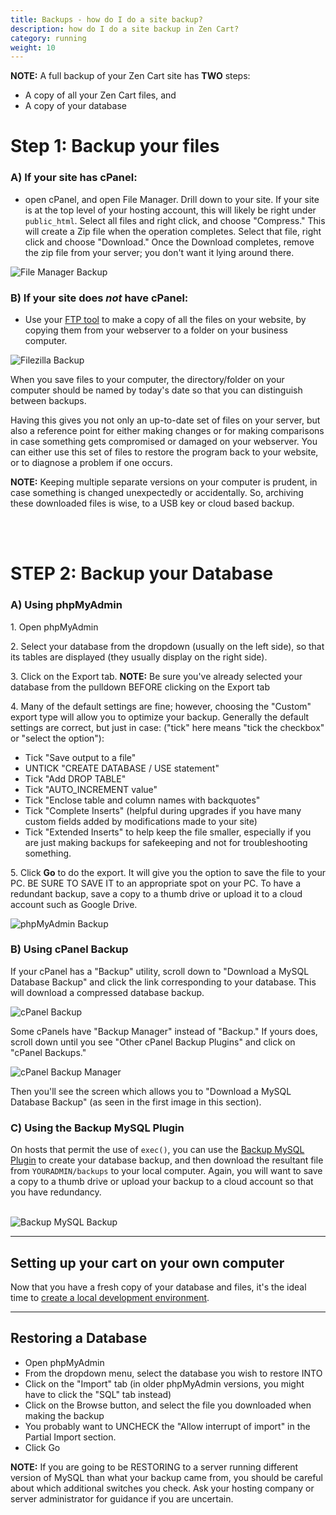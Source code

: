 ```yaml
---
title: Backups - how do I do a site backup? 
description: how do I do a site backup in Zen Cart? 
category: running
weight: 10
---
```


**NOTE:** A full backup of your Zen Cart site has **TWO** steps: 

- A copy of all your Zen Cart files, and  
- A copy of your database

# Step 1: Backup your files 

### A) If your site has cPanel: 

- open cPanel, and open File Manager. Drill down to your site.  If your site is at the top level of your hosting account, this will likely be right under `public_html`.  Select all files and right click, and choose "Compress."  This will create a Zip file when the operation completes.  Select that file, right click and choose "Download."  Once the Download completes, remove the zip file from your server; you don't want it lying around there. 

![File Manager Backup](/images/file_manager_backup.png)

### B) If your site does *not* have cPanel: 

- Use your [FTP tool](/user/first_steps/useful_tools/#ftp-tools) to make a copy of all the files on your website, by copying them from your webserver to a folder on your business computer. 

![Filezilla Backup](/images/filezilla_backup.png)

When you save files to your computer, the directory/folder on your computer should be named by today's date so that you can distinguish between backups.  

Having this gives you not only an up-to-date set of files on your server, but also a reference point for either making changes or for making comparisons in case something gets compromised or damaged on your webserver. You can either use this set of files to restore the program back to your website, or to diagnose a problem if one occurs.  

**NOTE:** Keeping multiple separate versions on your computer is prudent, in case something is changed unexpectedly or accidentally. So, archiving these downloaded files is wise, to a USB key or cloud based backup. 

<br><br>


# STEP 2: Backup your Database  

### A) Using phpMyAdmin 

1\. Open phpMyAdmin  

2\. Select your database from the dropdown (usually on the left side), so that its tables are displayed (they usually display on the right side).  

3\. Click on the Export tab. **NOTE:** Be sure you've already selected your database from the pulldown BEFORE clicking on the Export tab

4\. Many of the default settings are fine; however, choosing the "Custom" export type will allow you to optimize your backup.  Generally the default settings are correct, but just in case: ("tick" here means "tick the checkbox" or "select the option"):

- Tick "Save output to a file" 
- UNTICK "CREATE DATABASE / USE statement" 
- Tick "Add DROP TABLE"
- Tick "AUTO_INCREMENT value"
- Tick "Enclose table and column names with backquotes"
- Tick "Complete Inserts" (helpful during upgrades if you have many custom fields added by modifications made to your site)
- Tick "Extended Inserts" to help keep the file smaller, especially if you are just making backups for safekeeping and not for troubleshooting something.

5\. Click **Go** to do the export. It will give you the option to save the file to your PC. BE SURE TO SAVE IT to an appropriate spot on your PC. 
To have a redundant backup, save a copy to a thumb drive or upload it to a cloud account such as 
Google Drive.

![phpMyAdmin Backup](/images/phpMyAdmin_backup.png)

### B) Using cPanel Backup 

If your cPanel has a "Backup" utility, scroll down to "Download a MySQL Database Backup" and click the link corresponding to your database.  This will download a compressed database backup. 

![cPanel Backup](/images/cpanel_backup.png)

Some cPanels have "Backup Manager" instead of "Backup."  If yours does, scroll down until you see "Other cPanel Backup Plugins" and click on "cPanel Backups."

![cPanel Backup Manager](/images/cpanel_backup_manager.png)

Then you'll see the screen which allows you to "Download a MySQL Database Backup" (as seen in the first image in this section).


### C) Using the Backup MySQL Plugin 

On hosts that permit the use of `exec()`, you can use the 
[Backup MySQL Plugin](https://www.zen-cart.com/downloads.php?do=file&id=7)
to create your database backup, and then download the resultant file
from `YOURADMIN/backups` to your local computer.  Again, you will 
want to save a copy to a thumb drive or upload your backup to a cloud account so that you have 
redundancy. 
<br><br>

![Backup MySQL Backup](/images/mysql_backup.png)

--- 
## Setting up your cart on your own computer 

Now that you have a fresh copy of your database and files, it's the 
ideal time to [create a local development environment](/user/running/local_testing/). 

--- 

## Restoring a Database

- Open phpMyAdmin  
- From the dropdown menu, select the database you wish to restore INTO  
- Click on the "Import" tab (in older phpMyAdmin versions, you might have to click the "SQL" tab instead)  
- Click on the Browse button, and select the file you downloaded when making the backup  
- You probably want to UNCHECK the "Allow interrupt of import" in the Partial Import section.  
- Click Go  

**NOTE:** If you are going to be RESTORING to a server running different version of MySQL than what your backup came from, you should be careful about which additional switches you check. Ask your hosting company or server administrator for guidance if you are uncertain.
